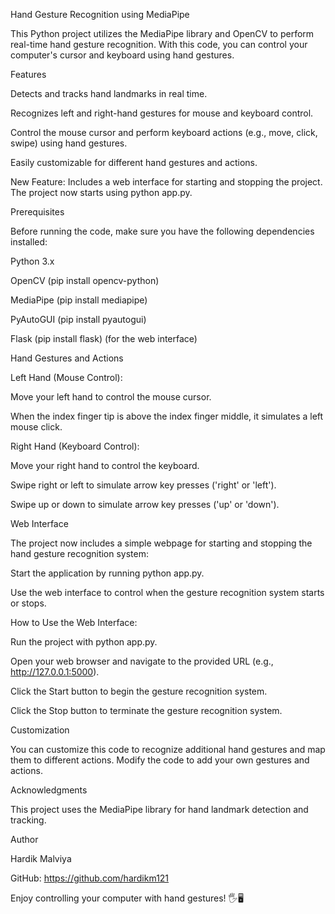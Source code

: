 Hand Gesture Recognition using MediaPipe

This Python project utilizes the MediaPipe library and OpenCV to perform real-time hand gesture recognition. With this code, you can control your computer's cursor and keyboard using hand gestures.

Features

Detects and tracks hand landmarks in real time.

Recognizes left and right-hand gestures for mouse and keyboard control.

Control the mouse cursor and perform keyboard actions (e.g., move, click, swipe) using hand gestures.

Easily customizable for different hand gestures and actions.

New Feature: Includes a web interface for starting and stopping the project. The project now starts using python app.py.

Prerequisites

Before running the code, make sure you have the following dependencies installed:

Python 3.x

OpenCV (pip install opencv-python)

MediaPipe (pip install mediapipe)

PyAutoGUI (pip install pyautogui)

Flask (pip install flask)  (for the web interface)

Hand Gestures and Actions

Left Hand (Mouse Control):

Move your left hand to control the mouse cursor.

When the index finger tip is above the index finger middle, it simulates a left mouse click.

Right Hand (Keyboard Control):

Move your right hand to control the keyboard.

Swipe right or left to simulate arrow key presses ('right' or 'left').

Swipe up or down to simulate arrow key presses ('up' or 'down').

Web Interface

The project now includes a simple webpage for starting and stopping the hand gesture recognition system:

Start the application by running python app.py.

Use the web interface to control when the gesture recognition system starts or stops.

How to Use the Web Interface:

Run the project with python app.py.

Open your web browser and navigate to the provided URL (e.g., http://127.0.0.1:5000).

Click the Start button to begin the gesture recognition system.

Click the Stop button to terminate the gesture recognition system.

Customization

You can customize this code to recognize additional hand gestures and map them to different actions. Modify the code to add your own gestures and actions.

Acknowledgments

This project uses the MediaPipe library for hand landmark detection and tracking.

Author

Hardik Malviya

GitHub: https://github.com/hardikm121

Enjoy controlling your computer with hand gestures! 🖐️🖥️

